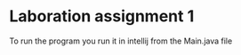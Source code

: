 <h1>Laboration assignment 1</h1>

<p>To run the program you run it in intellij from the Main.java file</p>
